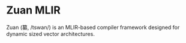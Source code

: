 # Zuan MLIR

Zuan (纂, /tswan/) is an MLIR-based compiler framework designed for dynamic
sized vector architectures.

